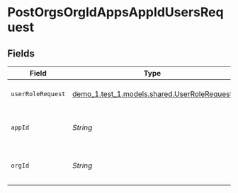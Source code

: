 # PostOrgsOrgIdAppsAppIdUsersRequest


## Fields

| Field                                                                                 | Type                                                                                  | Required                                                                              | Description                                                                           |
| ------------------------------------------------------------------------------------- | ------------------------------------------------------------------------------------- | ------------------------------------------------------------------------------------- | ------------------------------------------------------------------------------------- |
| `userRoleRequest`                                                                     | [demo_1.test_1.models.shared.UserRoleRequest](../../models/shared/UserRoleRequest.md) | :heavy_check_mark:                                                                    | The user ID and the role<br/><br/>                                                    |
| `appId`                                                                               | *String*                                                                              | :heavy_check_mark:                                                                    | The Application ID.<br/><br/>                                                         |
| `orgId`                                                                               | *String*                                                                              | :heavy_check_mark:                                                                    | The Organization ID.<br/><br/>                                                        |